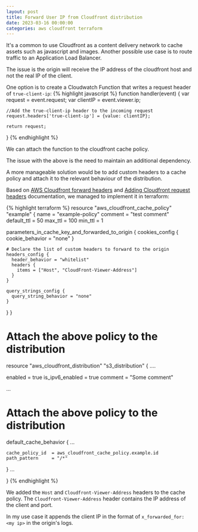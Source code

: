 ```yaml
---
layout: post
title: Forward User IP from Cloudfront distribution
date: 2023-03-16 00:00:00
categories: aws cloudfront terraform
---
```


[AWS Cloudfront forward headers]: https://aws.amazon.com/premiumsupport/knowledge-center/configure-cloudfront-to-forward-headers/

[Adding Cloudfront request headers]: https://docs.aws.amazon.com/AmazonCloudFront/latest/DeveloperGuide/adding-cloudfront-headers.html#cloudfront-headers-viewer-location

[Controlling origin requests]: https://docs.aws.amazon.com/AmazonCloudFront/latest/DeveloperGuide/controlling-origin-requests.html#origin-request-create-origin-request-policy

[Add custom headers to origin requests]: https://docs.aws.amazon.com/AmazonCloudFront/latest/DeveloperGuide/add-origin-custom-headers.html


It's a common to use Cloudfront as a content delivery network to cache assets such as javascript and images. Another possible use case is to route traffic to an Application Load Balancer.

The issue is the origin will receive the IP address of the cloudfront host and not the real IP of the client.

One option is to create a Cloudwatch Function that writes a request header of `true-client-ip`:
{% highlight javascript %}
function handler(event) {
    var request = event.request;
    var clientIP = event.viewer.ip;

    //Add the true-client-ip header to the incoming request
    request.headers['true-client-ip'] = {value: clientIP};

    return request;
}
{% endhighlight %}

We can attach the function to the cloudfront cache policy.

The issue with the above is the need to maintain an additional dependency.

A more manageable solution would be to add custom headers to a cache policy and attach it to the relevant behaviour of the distribution. 

Based on [AWS Cloudfront forward headers] and [Adding Cloudfront request headers] documentation, we managed to implement it in terraform:

{% highlight terraform %}
resource "aws_cloudfront_cache_policy" "example" {
  name        = "example-policy"
  comment     = "test comment"
  default_ttl = 50
  max_ttl     = 100
  min_ttl     = 1

  parameters_in_cache_key_and_forwarded_to_origin {
    cookies_config {
      cookie_behavior = "none"
    }

    # Declare the list of custom headers to forward to the origin
    headers_config {
      header_behavior = "whitelist"
      headers {
        items = ["Host", "CloudFront-Viewer-Address"]
      }
    }

    query_strings_config {
      query_string_behavior = "none"
    }
  }
}

# Attach the above policy to the distribution
resource "aws_cloudfront_distribution" "s3_distribution" {
  ....


  enabled             = true
  is_ipv6_enabled     = true
  comment             = "Some comment"

  ...

  # Attach the above policy to the distribution
  default_cache_behavior {
    ...

    cache_policy_id  = aws_cloudfront_cache_policy.example.id
    path_pattern     = "/*"
  }
  ...

}
{% endhighlight %}

We added the `Host` and `Cloudfront-Viewer-Address` headers to the cache policy. The `Cloudfront-Viewer-Address` header contains the IP address of the client and port.

In my use case it appends the client IP in the format of `x_forwarded_for: <my ip>` in the origin's logs.
